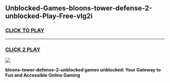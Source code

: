 
## Unblocked-Games-bloons-tower-defense-2-unblocked-Play-Free-vlg2i
<h3>
<a href="https://premium76.site?title=bloons-tower-defense-2-unblocked&ref=21A">CLICK TO PLAY</a></h3>
<hr>

<h3>
<a href="https://premium76.site?title=bloons-tower-defense-2-unblocked&ref=21A">CLICK 2 PLAY</a>
  
</h3>

<a href="https://premium76.site?title=bloons-tower-defense-2-unblocked&ref=21A"><img src="https://clearcache.store/games.png"></a>


**bloons-tower-defense-2-unblocked games unblocked: Your Gateway to Fun and Accessible Online Gaming**
